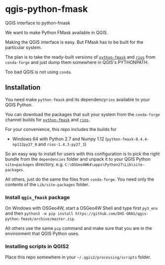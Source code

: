 # qgis-python-fmask
QGIS interface to python-fmask

We want to make Python FMask available in QGIS.

Making the QGIS interface is easy. But FMask has to be built for the particular system.

The plan is to take the ready-built versions of [`python-fmask`](https://anaconda.org/conda-forge/python-fmask) and [`rios`](https://anaconda.org/conda-forge/rios) from `conda-forge` and just dump them somewhere in QGIS's PYTHONPATH.

Too bad QGIS is not using `conda`.


## Installation

You need make `python-fmask` and its dependency`rios` available to your QGIS Python.

You can download the packages that suit your system from the `conda-forge` channel builds for [`python-fmask`](https://anaconda.org/conda-forge/python-fmask) and [`rios`](https://anaconda.org/conda-forge/rios).

For your convenience, this repo includes the builds for 
* Windows 64 with Python 2.7 and Numpy 1.12 (`python-fmask-0.4.4-np112py27_0` and `rios-1.4.3-py27_1`)

So an easy way to install for users with this configuration is to pick the right bundle from the `dependencies` folder and unpack it to your QGIS Python `site=packages` directory, e.g. `C:\OSGeo4W64\apps\Python27\Lib\site-packages`.

All others, just do the same the files from `conda-forge`. You need only the contents of the `Lib/site-packages` folder.

### Install `qgis_fmask` package

On Windows with OSGeo4W, start a OSGeo4W Shell and type first `py3_env` and then `python3 -m pip install https://github.com/DHI-GRAS/qgis-python-fmask/archive/master.zip`.

All others use the same `pip` command and make sure that you are in the environment that QGIS Python uses.

### Installing scripts in QGIS2

Place this repo somewhere in your `~/.qgis2/processing/scripts` folder.
